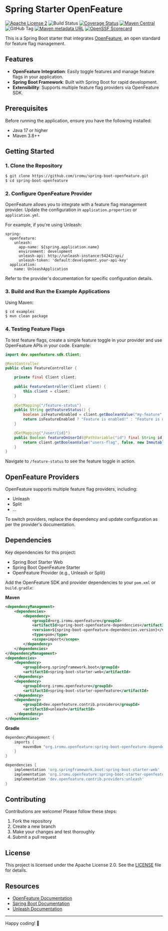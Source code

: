# Spring Starter OpenFeature
[![Apache License 2](https://img.shields.io/badge/license-ASF2-blue.svg)](https://www.apache.org/licenses/LICENSE-2.0.txt)
![Build Status](https://github.com/iromu/spring-boot-openfeature/actions/workflows/snapshots.yml/badge.svg?branch=main)
[![Coverage Status](https://coveralls.io/repos/github/iromu/spring-boot-openfeature/badge.svg?branch=main)](https://coveralls.io/github/iromu/spring-boot-openfeature?branch=main)
[![Maven Central](https://img.shields.io/maven-central/v/org.iromu.openfeature/spring-boot-openfeature)](https://repo1.maven.org/maven2/org/iromu/openfeature/)
![GitHub Tag](https://img.shields.io/github/v/tag/iromu/spring-boot-openfeature)
[![Maven metadata URL](https://img.shields.io/maven-metadata/v?metadataUrl=https%3A%2F%2Fcentral.sonatype.com%2Frepository%2Fmaven-snapshots%2Forg%2Firomu%2Fopenfeature%2Fspring-boot-openfeature%2Fmaven-metadata.xml&label=snapshot)](https://central.sonatype.com/service/rest/repository/browse/maven-snapshots/org/iromu/openfeature/)
[![OpenSSF Scorecard](https://api.securityscorecards.dev/projects/github.com/iromu/spring-boot-openfeature/badge)](https://securityscorecards.dev/viewer/?uri=github.com/iromu/spring-boot-openfeature)


This is a Spring Boot starter that integrates [OpenFeature](https://openfeature.dev/), an open standard for feature flag management.

## Features

- **OpenFeature Integration**: Easily toggle features and manage feature flags in your application.
- **Spring Boot Framework**: Built with Spring Boot for rapid development.
- **Extensibility**: Supports multiple feature flag providers via OpenFeature SDK.

## Prerequisites

Before running the application, ensure you have the following installed:

- Java 17 or higher
- Maven 3.8++

## Getting Started

### 1. Clone the Repository

```bash
$ git clone https://github.com/iromu/spring-boot-openfeature.git
$ cd spring-boot-openfeature
```

### 2. Configure OpenFeature Provider

OpenFeature allows you to integrate with a feature flag management provider. Update the configuration in `application.properties` or `application.yml`.

For example, if you're using Unleash:

```properties
spring:
  openfeature:
    unleash:
      app-name: ${spring.application.name}
      environment: development
      unleash-api: http://unleash-instance:54242/api/
      unleash-token: 'default:development.your-api-key'
  application:
    name: UnleashApplication
```

Refer to the provider's documentation for specific configuration details.

### 3. Build and Run the Example Applications

Using Maven:

```bash
$ cd examples
$ mvn clean package
```


### 4. Testing Feature Flags

To test feature flags, create a simple feature toggle in your provider and use OpenFeature APIs in your code. Example:

```java
import dev.openfeature.sdk.Client;

@RestController
public class FeatureController {

    private final Client client;
    
    public FeatureController(Client client) {
        this.client = client;
    }
    
    @GetMapping("/feature-status")
    public String getFeatureStatus() {
        boolean isFeatureEnabled = client.getBooleanValue("my-feature", false);
        return isFeatureEnabled ? "Feature is enabled!" : "Feature is disabled.";
    }

    @GetMapping("/user/{id}")
    public Boolean featureOnUserId(@PathVariable("id") final String id) {
        return client.getBooleanValue("users-flag", false, new ImmutableContext(Map.of("userId", new Value(id))));
    }
}
```

Navigate to `/feature-status` to see the feature toggle in action.


## OpenFeature Providers

OpenFeature supports multiple feature flag providers, including:

- Unleash
- Split
- ...

To switch providers, replace the dependency and update configuration as per the provider's documentation.

## Dependencies

Key dependencies for this project:

- Spring Boot Starter Web
- Spring Boot OpenFeature Starter
- OpenFeature Provider (e.g., Unleash or Split)

Add the OpenFeature SDK and provider dependencies to your `pom.xml` or `build.gradle`:

**Maven**
```xml
<dependencyManagement>
    <dependencies>
        <dependency>
            <groupId>org.iromu.openfeature</groupId>
            <artifactId>spring-boot-openfeature-dependencies</artifactId>
            <version>${spring-boot-openfeature-dependencies.version}</version>
            <type>pom</type>
            <scope>import</scope>
        </dependency>
    </dependencies>
</dependencyManagement>
<dependencies>
    <dependency>
        <groupId>org.springframework.boot</groupId>
        <artifactId>spring-boot-starter-web</artifactId>
    </dependency>
    <dependency>
        <groupId>org.iromu.openfeature</groupId>
        <artifactId>spring-boot-starter-openfeature</artifactId>
    </dependency>
    <dependency>
        <groupId>dev.openfeature.contrib.providers</groupId>
        <artifactId>unleash</artifactId>
    </dependency>
</dependencies>
```

**Gradle**
```groovy
dependencyManagement {
    imports {
        mavenBom "org.iromu.openfeature:spring-boot-openfeature-dependencies:${springBootOpenFeatureDependenciesVersion}"
    }
}

dependencies {
    implementation 'org.springframework.boot:spring-boot-starter-web'
    implementation 'org.iromu.openfeature:spring-boot-starter-openfeature'
    implementation 'dev.openfeature.contrib.providers:unleash'
}
```

## Contributing

Contributions are welcome! Please follow these steps:

1. Fork the repository
2. Create a new branch
3. Make your changes and test thoroughly
4. Submit a pull request

## License

This project is licensed under the Apache License 2.0. See the [LICENSE](LICENSE.txt) file for details.

## Resources

- [OpenFeature Documentation](https://docs.openfeature.dev/)
- [Spring Boot Documentation](https://spring.io/projects/spring-boot)
- [Unleash Documentation](https://docs.getunleash.io/)

---

Happy coding! 🚀

